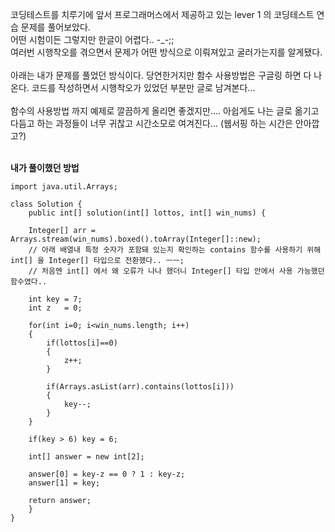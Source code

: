 코딩테스트를 치루기에 앞서 프로그래머스에서 제공하고 있는 lever 1 의 코딩테스트 연습 문제를 풀어보았다. <br>
어떤 시험이든 그렇지만 한글이 어렵다.. -_-;; <br>
여러번 시행착오를 겪으면서 문제가 어떤 방식으로 이뤄져있고 굴러가는지를 알게됐다. <br>
<br>
아래는 내가 문제를 풀었던 방식이다. 당연한거지만 함수 사용방법은 구글링 하면 다 나온다. 코드를 작성하면서 시행착오가 있었던 부분만 글로 남겨본다... <br>
<br>함수의 사용방법 까지 예제로 깔끔하게 올리면 좋겠지만.... 아쉽게도 나는 글로 옮기고 다듬고 하는 과정들이 너무 귀찮고 시간소모로 여겨진다... (웹서핑 하는 시간은 안아깝고?) 
<br>
<br>

<b>내가 풀이했던 방법</b>

    import java.util.Arrays;

    class Solution {
        public int[] solution(int[] lottos, int[] win_nums) {

        Integer[] arr = Arrays.stream(win_nums).boxed().toArray(Integer[]::new);  
        // 아래 배열내 특정 숫자가 포함돼 있는지 확인하는 contains 함수를 사용하기 위해 int[] 을 Integer[] 타입으로 전환했다.. ㅡㅡ; 
        // 처음엔 int[] 에서 왜 오류가 나나 했더니 Integer[] 타입 안에서 사용 가능했던 함수였다.. 

        int key = 7;
        int z   = 0;

        for(int i=0; i<win_nums.length; i++)
        { 
            if(lottos[i]==0)
            { 
                z++;
            }

            if(Arrays.asList(arr).contains(lottos[i])) 
            {
                key--;
            } 
        } 

        if(key > 6) key = 6;

        int[] answer = new int[2];         

        answer[0] = key-z == 0 ? 1 : key-z; 
        answer[1] = key; 

        return answer;
        }
    }

